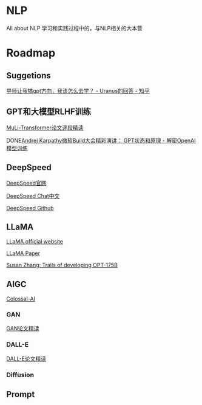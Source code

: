 # NLP
All about NLP
学习和实践过程中的，与NLP相关的大本营

# Roadmap

## Suggetions
[导师让我搞gpt方向，我该怎么去学？ - Uranus的回答 - 知乎](https://www.zhihu.com/question/604134581/answer/3063230236)

## GPT和大模型RLHF训练
[MuLi-Transformer论文逐段精读](https://youtu.be/nzqlFIcCSWQ)

DONE[Andrej Karpathy微软Build大会精彩演讲： GPT状态和原理 - 解密OpenAI模型训练](https://www.bilibili.com/video/BV1ts4y1T7UH/?share_source=copy_web&vd_source=1aea27c12a97d57f180ca22afea77cce)

## DeepSpeed
[DeepSpeed官网](https://www.deepspeed.ai/)

[DeepSpeed Chat中文](https://github.com/microsoft/DeepSpeed/blob/master/blogs/deepspeed-chat/chinese/README.md)

[DeepSpeed Github](https://github.com/microsoft/DeepSpeedExamples/tree/master/applications/DeepSpeed-Chat#-quick-start-)



## LLaMA
[LLaMA official website](https://ai.facebook.com/blog/large-language-model-llama-meta-ai/)

[LLaMA Paper](https://arxiv.org/abs/2302.13971)

[Susan Zhang: Trails of developing OPT-175B](https://www.youtube.com/live/p9IxoSkvZ-M?feature=share)


## AIGC
[Colossal-AI](https://www.hpc-ai.tech/blog/diffusion-pretraining-and-hardware-fine-tuning-can-be-almost-7x-cheaper)


### GAN
[GAN论文精读](https://youtu.be/g_0HtlrLiDo)

### DALL-E
[DALL-E论文精读](https://youtu.be/hO57mntSMl0)


### Diffusion


## Prompt

